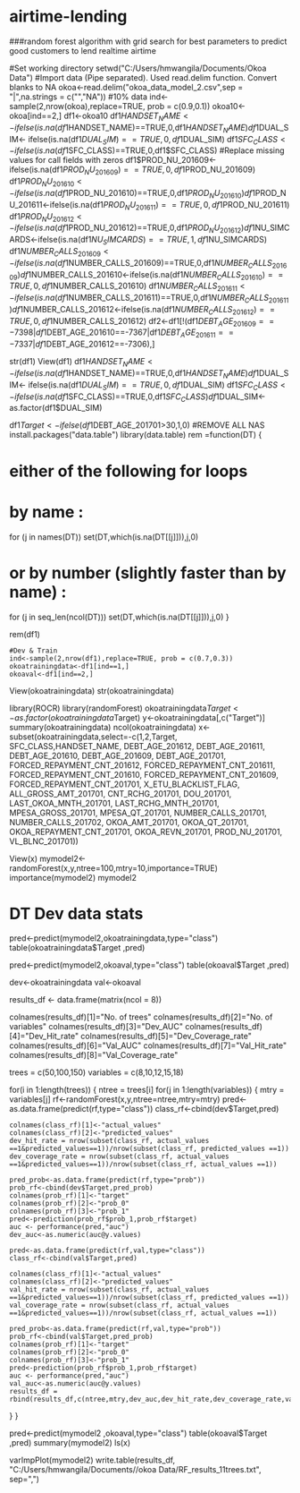 # airtime-lending
###random forest algorithm with grid search for best parameters to predict good customers to lend realtime airtime

#Set working directory
setwd("C:/Users/hmwangila/Documents/Okoa Data")
#Import data (Pipe separated). Used read.delim function. Convert blanks to NA
okoa<-read.delim("okoa_data_model_2.csv",sep = "|",na.strings = c("","NA"))
#10% data
ind<-sample(2,nrow(okoa),replace=TRUE, prob = c(0.9,0.1))
okoa10<-okoa[ind==2,]
df1<-okoa10
df1$HANDSET_NAME<- ifelse(is.na(df1$HANDSET_NAME)==TRUE,0,df1$HANDSET_NAME)
df1$DUAL_SIM<- ifelse(is.na(df1$DUAL_SIM)==TRUE,0,df1$DUAL_SIM)
df1$SFC_CLASS<- ifelse(is.na(df1$SFC_CLASS)==TRUE,0,df1$SFC_CLASS)
#Replace missing values for call fields with zeros
df1$PROD_NU_201609<-ifelse(is.na(df1$PROD_NU_201609)==TRUE,0,df1$PROD_NU_201609)
df1$PROD_NU_201610<-ifelse(is.na(df1$PROD_NU_201610)==TRUE,0,df1$PROD_NU_201610)
df1$PROD_NU_201611<-ifelse(is.na(df1$PROD_NU_201611)==TRUE,0,df1$PROD_NU_201611)
df1$PROD_NU_201612<-ifelse(is.na(df1$PROD_NU_201612)==TRUE,0,df1$PROD_NU_201612)
df1$NU_SIMCARDS<-ifelse(is.na(df1$NU_SIMCARDS)==TRUE,1,df1$NU_SIMCARDS)
df1$NUMBER_CALLS_201609<-ifelse(is.na(df1$NUMBER_CALLS_201609)==TRUE,0,df1$NUMBER_CALLS_201609)
df1$NUMBER_CALLS_201610<-ifelse(is.na(df1$NUMBER_CALLS_201610)==TRUE,0,df1$NUMBER_CALLS_201610)
df1$NUMBER_CALLS_201611<-ifelse(is.na(df1$NUMBER_CALLS_201611)==TRUE,0,df1$NUMBER_CALLS_201611)
df1$NUMBER_CALLS_201612<-ifelse(is.na(df1$NUMBER_CALLS_201612)==TRUE,0,df1$NUMBER_CALLS_201612)
df2<-df1[!(df1$DEBT_AGE_201609==-7398|df1$DEBT_AGE_201610==-7367|df1$DEBT_AGE_201611==-7337|df1$DEBT_AGE_201612==-7306),]


str(df1)
View(df1)
df1$HANDSET_NAME<- ifelse(is.na(df1$HANDSET_NAME)==TRUE,0,df1$HANDSET_NAME)
df1$DUAL_SIM<- ifelse(is.na(df1$DUAL_SIM)==TRUE,0,df1$DUAL_SIM)
df1$SFC_CLASS<- ifelse(is.na(df1$SFC_CLASS)==TRUE,0,df1$SFC_CLASS)
df1$DUAL_SIM<-as.factor(df1$DUAL_SIM)

df1$Target<-ifelse(df1$DEBT_AGE_201701>30,1,0)
#REMOVE ALL NAS
install.packages("data.table")
library(data.table)
rem =function(DT) {
  # either of the following for loops

  # by name :
  for (j in names(DT))
    set(DT,which(is.na(DT[[j]])),j,0)

  # or by number (slightly faster than by name) :
  for (j in seq_len(ncol(DT)))
    set(DT,which(is.na(DT[[j]])),j,0)
}

rem(df1)

    #Dev & Train
    ind<-sample(2,nrow(df1),replace=TRUE, prob = c(0.7,0.3))
    okoatrainingdata<-df1[ind==1,]
    okoaval<-df1[ind==2,]
View(okoatrainingdata)
str(okoatrainingdata)

library(ROCR)
library(randomForest)
okoatrainingdata$Target <- as.factor(okoatrainingdata$Target)
y<-okoatrainingdata[,c("Target")]
summary(okoatrainingdata)
ncol(okoatrainingdata)
x<-subset(okoatrainingdata,select=-c(1,2,Target,
    SFC_CLASS,HANDSET_NAME,
    DEBT_AGE_201612,
    DEBT_AGE_201611,
    DEBT_AGE_201610,
    DEBT_AGE_201609,
    DEBT_AGE_201701,
    FORCED_REPAYMENT_CNT_201612,
    FORCED_REPAYMENT_CNT_201611,
    FORCED_REPAYMENT_CNT_201610,
    FORCED_REPAYMENT_CNT_201609,
    FORCED_REPAYMENT_CNT_201701,
    X_ETU_BLACKLIST_FLAG,
    ALL_GROSS_AMT_201701,
    CNT_RCHG_201701,
    DOU_201701,
    LAST_OKOA_MNTH_201701,
    LAST_RCHG_MNTH_201701,
    MPESA_GROSS_201701,
    MPESA_QT_201701,
    NUMBER_CALLS_201701,
    NUMBER_CALLS_201702,
    OKOA_AMT_201701,
    OKOA_QT_201701,
    OKOA_REPAYMENT_CNT_201701,
    OKOA_REVN_201701,
    PROD_NU_201701,
    VL_BLNC_201701))

View(x)
mymodel2<-randomForest(x,y,ntree=100,mtry=10,importance=TRUE)
importance(mymodel2)
mymodel2
# DT Dev data stats
pred<-predict(mymodel2,okoatrainingdata,type="class")
table(okoatrainingdata$Target ,pred)

pred<-predict(mymodel2,okoaval,type="class")
table(okoaval$Target ,pred)

dev<-okoatrainingdata
val<-okoaval

results_df <- data.frame(matrix(ncol = 8))

colnames(results_df)[1]="No. of trees"
colnames(results_df)[2]="No. of variables"
colnames(results_df)[3]="Dev_AUC"
colnames(results_df)[4]="Dev_Hit_rate"
colnames(results_df)[5]="Dev_Coverage_rate"
colnames(results_df)[6]="Val_AUC"
colnames(results_df)[7]="Val_Hit_rate"
colnames(results_df)[8]="Val_Coverage_rate"


trees = c(50,100,150)
variables = c(8,10,12,15,18)

for(i in 1:length(trees))
{
  ntree = trees[i]
  for(j in 1:length(variables))
  {
    mtry = variables[j]
    rf<-randomForest(x,y,ntree=ntree,mtry=mtry)
    pred<-as.data.frame(predict(rf,type="class"))
    class_rf<-cbind(dev$Target,pred)

    colnames(class_rf)[1]<-"actual_values"
    colnames(class_rf)[2]<-"predicted_values"
    dev_hit_rate = nrow(subset(class_rf, actual_values ==1&predicted_values==1))/nrow(subset(class_rf, predicted_values ==1))
    dev_coverage_rate = nrow(subset(class_rf, actual_values ==1&predicted_values==1))/nrow(subset(class_rf, actual_values ==1))

    pred_prob<-as.data.frame(predict(rf,type="prob"))
    prob_rf<-cbind(dev$Target,pred_prob)
    colnames(prob_rf)[1]<-"target"
    colnames(prob_rf)[2]<-"prob_0"
    colnames(prob_rf)[3]<-"prob_1"
    pred<-prediction(prob_rf$prob_1,prob_rf$target)
    auc <- performance(pred,"auc")
    dev_auc<-as.numeric(auc@y.values)

    pred<-as.data.frame(predict(rf,val,type="class"))
    class_rf<-cbind(val$Target,pred)

    colnames(class_rf)[1]<-"actual_values"
    colnames(class_rf)[2]<-"predicted_values"
    val_hit_rate = nrow(subset(class_rf, actual_values ==1&predicted_values==1))/nrow(subset(class_rf, predicted_values ==1))
    val_coverage_rate = nrow(subset(class_rf, actual_values ==1&predicted_values==1))/nrow(subset(class_rf, actual_values ==1))

    pred_prob<-as.data.frame(predict(rf,val,type="prob"))
    prob_rf<-cbind(val$Target,pred_prob)
    colnames(prob_rf)[1]<-"target"
    colnames(prob_rf)[2]<-"prob_0"
    colnames(prob_rf)[3]<-"prob_1"
    pred<-prediction(prob_rf$prob_1,prob_rf$target)
    auc <- performance(pred,"auc")
    val_auc<-as.numeric(auc@y.values)
    results_df = rbind(results_df,c(ntree,mtry,dev_auc,dev_hit_rate,dev_coverage_rate,val_auc,val_hit_rate,val_coverage_rate))
  }
}

pred<-predict(mymodel2 ,okoaval,type="class")
table(okoaval$Target ,pred)
summary(mymodel2)
  ls(x)

varImpPlot(mymodel2)
write.table(results_df, "C:/Users/hmwangila/Documents//okoa Data/RF_results_11trees.txt", sep=",")

